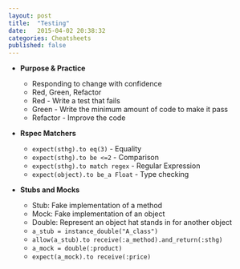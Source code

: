 ```yaml
---
layout: post
title:  "Testing"
date:   2015-04-02 20:38:32
categories: Cheatsheets
published: false
---
```


* __Purpose & Practice__
  * Responding to change with confidence
  * Red, Green, Refactor
  * Red - Write a test that fails
  * Green - Write the minimum amount of code to make it pass
  * Refactor - Improve the code 

* __Rspec Matchers__
  * `expect(sthg).to eq(3)` - Equality
  * `expect(sthg).to be <=2` - Comparison
  * `expect(sthg).to match regex` - Regular Expression
  * `expect(object).to be_a Float` - Type checking

* __Stubs and Mocks__
  * Stub: Fake implementation of a method
  * Mock: Fake implementation of an object
  * Double: Represent an object hat stands in for another object
  * `a_stub = instance_double("A_class")`
  * `allow(a_stub).to receive(:a_method).and_return(:sthg)`
  * `a_mock = double(:product)`
  * `expect(a_mock).to receive(:price)`


